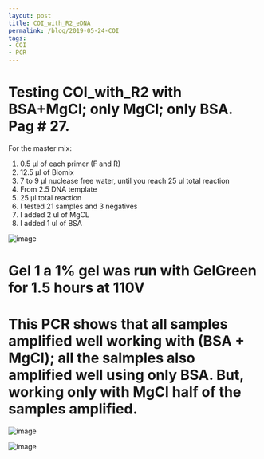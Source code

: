 ```yaml
---
layout: post
title: COI_with_R2_eDNA
permalink: /blog/2019-05-24-COI
tags:
- COI
- PCR
---
```


# Testing COI_with_R2 with BSA+MgCl; only MgCl; only BSA. Pag # 27.

For the master mix:

1. 0.5 µl of each primer (F and R)
2. 12.5 µl of Biomix
3. 7 to 9 µl nuclease free water, until you reach 25 ul total reaction
4. From 2.5 DNA template
5. 25 µl total reaction
6. I tested 21 samples and 3 negatives
7. I added 2 ul of MgCL
8. I added 1 ul of BSA

![image](/eDNA/images/Page27_COI.jpg)

# Gel 1 a 1% gel was run with GelGreen for 1.5 hours at 110V

# This PCR shows that all samples amplified well working with (BSA + MgCl); all the salmples also amplified well using only BSA. But, working only with MgCl  half of the samples amplified.

![image](/eDNA/images/COI_Page27.png)

![image](/eDNA/images/COI_Page27_2.png)
